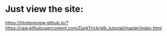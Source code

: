 Just view the site:
=====================
https://htmlpreview.github.io/?https://raw.githubusercontent.com/DarkTrick/gtk_tutorial/master/index.html
